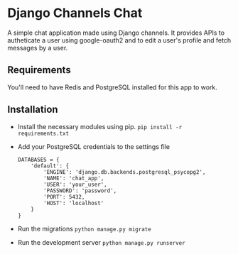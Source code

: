 # Django Channels Chat

A simple chat application made using Django channels. It provides APIs to autheticate a user using google-oauth2 and to edit a user's profile and fetch messages by a user.

## Requirements

You'll need to have Redis and PostgreSQL installed for this app to work.

## Installation

- Install the necessary modules using pip.
```pip install -r requirements.txt```

- Add your PostgreSQL credentials to the settings file
    ```
    DATABASES = {
        'default': {
            'ENGINE': 'django.db.backends.postgresql_psycopg2',
            'NAME': 'chat_app',
            'USER': 'your_user',
            'PASSWORD': 'password',
            'PORT': 5432,
            'HOST': 'localhost'
        }
    }
    ```

- Run the migrations
```python manage.py migrate```

- Run the development server ```python manage.py runserver```
